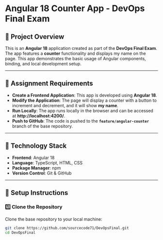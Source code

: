 # Angular 18 Counter App - DevOps Final Exam

## 📌 Project Overview
This is an **Angular 18** application created as part of the **DevOps Final Exam**. The app features a **counter** functionality and displays my name on the page. This app demonstrates the basic usage of Angular components, binding, and local development setup.

---

## 📌 Assignment Requirements
- **Create a Frontend Application**: This app is developed using **Angular 18**.
- **Modify the Application**: The page will display a counter with a button to increment and decrement, and it will show **my name**.
- **Run Locally**: The app runs locally in the browser and can be accessed at **http://localhost:4200/**.
- **Push to GitHub**: The code is pushed to the **`feature/angular-counter`** branch of the base repository.

---

## 📌 Technology Stack
- **Frontend**: Angular 18
- **Language**: TypeScript, HTML, CSS
- **Package Manager**: npm
- **Version Control**: Git & GitHub

---

## 📌 Setup Instructions

### 1️⃣ Clone the Repository
Clone the base repository to your local machine:

```bash
git clone https://github.com/sourcecode71/DevOpsFinal.git
cd DevOpsFinal
